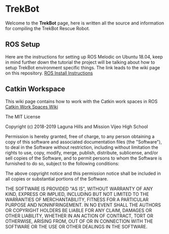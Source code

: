 # TrekBot 

Welcome to the **TrekBot** page, here is written all the source and information for compiling the TrekBot Rescue Robot.

## ROS Setup
Here are the instructions for setting up ROS Melodic on Ubuntu 18.04, keep in mind further down the tutorial the project will be talking about how to setup TrekBot environment specific things. The link leads to the wiki page on this repository.
[ROS Install Instructions](https://github.com/Rafcin/TrekBot/wiki/ROS-Install)

## Catkin Workspace
This wiki page contains how to work with the Catkin work spaces in ROS
[Catkin Work Spaces Wiki](https://github.com/Rafcin/TrekBot/wiki/Working-with-Catkin-Work-Spaces)




The MIT License

Copyright (c) 2018-2019 Laguna Hills and Mission Vijeo High School

Permission is hereby granted, free of charge, to any person obtaining a copy
of this software and associated documentation files (the "Software"), to deal
in the Software without restriction, including without limitation the rights
to use, copy, modify, merge, publish, distribute, sublicense, and/or sell
copies of the Software, and to permit persons to whom the Software is
furnished to do so, subject to the following conditions:

The above copyright notice and this permission notice shall be included in
all copies or substantial portions of the Software.

THE SOFTWARE IS PROVIDED "AS IS", WITHOUT WARRANTY OF ANY KIND, EXPRESS OR
IMPLIED, INCLUDING BUT NOT LIMITED TO THE WARRANTIES OF MERCHANTABILITY,
FITNESS FOR A PARTICULAR PURPOSE AND NONINFRINGEMENT. IN NO EVENT SHALL THE
AUTHORS OR COPYRIGHT HOLDERS BE LIABLE FOR ANY CLAIM, DAMAGES OR OTHER
LIABILITY, WHETHER IN AN ACTION OF CONTRACT, TORT OR OTHERWISE, ARISING FROM,
OUT OF OR IN CONNECTION WITH THE SOFTWARE OR THE USE OR OTHER DEALINGS IN
THE SOFTWARE.
